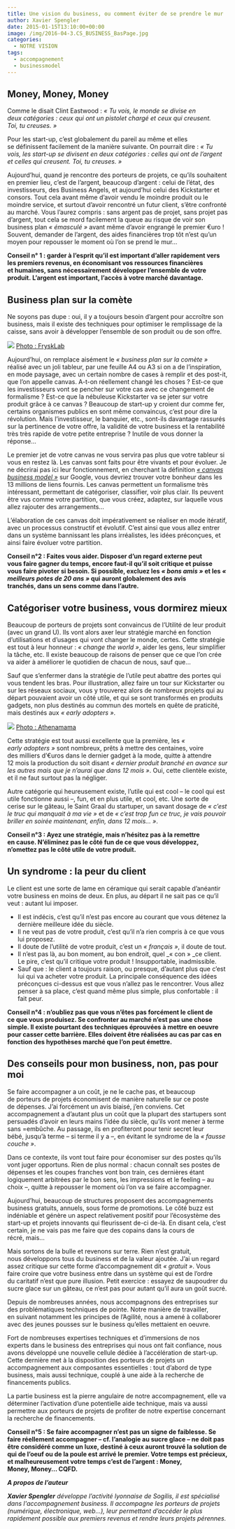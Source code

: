 ```yaml
---
title: Une vision du business, ou comment éviter de se prendre le mur !
author: Xavier Spengler
date: 2015-01-15T13:10:00+00:00
image: /img/2016-04-3.CS_BUSINESS_BasPage.jpg
categories:
  - NOTRE VISION
tags:
  - accompagnement
  - businessmodel
---
```


## Money, Money, Money

Comme le disait Clint Eastwood : _« Tu vois, le monde se divise en deux catégories : ceux qui ont un pistolet chargé et ceux qui creusent. Toi, tu creuses. »_

Pour les start-up, c’est globalement du pareil au même et elles se définissent facilement de la manière suivante. On pourrait dire : *« Tu vois, les start-up se divisent en deux catégories : celles qui ont de l’argent et celles qui creusent. Toi, tu creuses. »*

Aujourd’hui, quand je rencontre des porteurs de projets, ce qu’ils souhaitent en premier lieu, c’est de l’argent, beaucoup d’argent : celui de l’état, des investisseurs, des Business Angels, et aujourd’hui celui des Kickstarter et consors. Tout cela avant même d’avoir vendu le moindre produit ou le moindre service, et surtout d’avoir rencontré un futur client, s’être confronté au marché. Vous l’aurez compris : sans argent pas de projet, sans projet pas d’argent, tout cela se mord facilement la queue au risque de voir son business plan _« émasculé »_ avant même d’avoir engrangé le premier €uro ! Souvent, demander de l’argent, des aides financières trop tôt n’est qu’un moyen pour repousser le moment où l’on se prend le mur…

**Conseil n° 1 : garder à l’esprit qu’il est important d’aller rapidement vers les premiers revenus, en économisant vos ressources financières et humaines, sans nécessairement développer l’ensemble de votre produit. L’argent est important, l’accès à votre marché davantage.**

## Business plan sur la comète

Ne soyons pas dupe : oui, il y a toujours besoin d’argent pour accroître son business, mais il existe des techniques pour optimiser le remplissage de la caisse, sans avoir à développer l’ensemble de son produit ou de son offre.

![](https://67.media.tumblr.com/b7cbae29ae58bf1ff849326316ec8e50/tumblr_inline_nhpl6svsSS1t2p7ex.jpg)
[Photo : FryskLab](https://www.flickr.com/photos/83026924@N03/15978492030/)

Aujourd’hui, on remplace aisément le _« business plan sur la comète »_ réalisé avec un joli tableur, par une feuille A4 ou A3 si on a de l’inspiration, en mode paysage, avec un certain nombre de cases à remplir et des post-it, que l’on appelle canvas. A-t-on réellement changé les choses ? Est-ce que les investisseurs vont se pencher sur votre cas avec ce changement de formalisme ? Est-ce que la nébuleuse Kickstarter va se jeter sur votre produit grâce à ce canvas ? Beaucoup de start-up y croient dur comme fer, certains organismes publics en sont même convaincus, c’est pour dire la révolution. Mais l’investisseur, le banquier, etc., sont-ils davantage rassurés sur la pertinence de votre offre, la validité de votre business et la rentabilité très très rapide de votre petite entreprise ? Inutile de vous donner la réponse…

Le premier jet de votre canvas ne vous servira pas plus que votre tableur si vous en restez là. Les canvas sont faits pour être vivants et pour évoluer. Je ne décrirai pas ici leur fonctionnement, en cherchant la définition [_« canvas business model »_](https://www.google.fr/webhp?sourceid=chrome-instant&ion=1&espv=2&ie=UTF-8#safe=active&q=canvas+business+model) sur Google, vous devriez trouver votre bonheur dans les 13 millions de liens fournis. Les canvas permettent un formalisme très intéressant, permettant de catégoriser, classifier, voir plus clair. Ils peuvent être vus comme votre partition, que vous créez, adaptez, sur laquelle vous allez rajouter des arrangements…

L’élaboration de ces canvas doit impérativement se réaliser en mode itératif, avec un processus constructif et évolutif. C’est ainsi que vous allez entrer dans un système bannissant les plans irréalistes, les idées préconçues, et ainsi faire évoluer votre partition.

**Conseil n°2 : Faites vous aider. Disposer d’un regard externe peut vous faire gagner du temps, encore faut-il qu’il soit critique et puisse vous faire pivoter si besoin. Si possible, excluez les _« bons amis »_ et les *« meilleurs potes de 20 ans »* qui auront globalement des avis tranchés, dans un sens comme dans l’autre.**

## Catégoriser votre business, vous dormirez mieux

Beaucoup de porteurs de projets sont convaincus de l’Utilité de leur produit (avec un grand U). Ils vont alors axer leur stratégie marché en fonction d’utilisations et d’usages qui vont changer le monde, certes. Cette stratégie est tout à leur honneur : _« change the world »_, aider les gens, leur simplifier la tâche, etc. Il existe beaucoup de raisons de penser que ce que l’on crée va aider à améliorer le quotidien de chacun de nous, sauf que…

Sauf que s’enfermer dans la stratégie de l’utile peut abattre des portes qui vous tendent les bras. Pour illustration, allez faire un tour sur Kickstarter ou sur les réseaux sociaux, vous y trouverez alors de nombreux projets qui au départ pouvaient avoir un côté utile, et qui se sont transformés en produits gadgets, non plus destinés au commun des mortels en quête de praticité, mais destinés aux _« early adopters »_.

![](https://67.media.tumblr.com/0acfc074689f6682aafb1d8f54efa447/tumblr_inline_nhplxtiGW71t2p7ex.jpg)
[Photo : Athenamama](https://www.flickr.com/photos/athenamama/479968460/in/photolist-JpXUh-7G6C7f-mzokDT-mzpz2F-r6naL-mzpYoG-4TV6EK-kf7SET-cmeS8W-efnNX-55uEqn-KhA7x-mKAEPc-qawVhh-4Xc5kF-qc4gRF-ee9Ua-mzqDZq-qT7DF-3ycmba-63k8m4-4vVEwC-88bV13-pVh1Vx-pep2qS-65BmEv-BHGEN-73RR8S-73MUdT-73MUfz-73RR9U-73RRdy-73MUcv-7JKRUu-bsyz5-bsyz6-731gwH-6pbVV6-cq2dD3-5kvsKf-piiEWk-7vuinq-3ycd3H-7z2hSs-prpY64-2LD5j4-qbmPKT-eEW9Tf-pVaGBw-8XJgRw)

Cette stratégie est tout aussi excellente que la première, les _« early adopters »_ sont nombreux, prêts à mettre des centaines, voire des milliers d’€uros dans le dernier gadget à la mode, quitte à attendre 12 mois la production du soit disant _« dernier produit branché en avance sur les autres mais que je n’aurai que dans 12 mois »_. Oui, cette clientèle existe, et il ne faut surtout pas la négliger.

Autre catégorie qui heureusement existe, l’utile qui est cool – le cool qui est utile fonctionne aussi –, fun, et en plus utile, et cool, etc. Une sorte de cerise sur le gâteau, le Saint Graal du startuper, un savant dosage de _« c’est le truc qui manquait à ma vie »_ et de _« c’est trop fun ce truc, je vais pouvoir briller en soirée maintenant, enfin, dans 12 mois… »_.

**Conseil n°3 : Ayez une stratégie, mais n’hésitez pas à la remettre en cause. N’éliminez pas le côté fun de ce que vous développez, n’omettez pas le côté utile de votre produit.**

## Un syndrome : la peur du client

Le client est une sorte de lame en céramique qui serait capable d’anéantir votre business en moins de deux. En plus, au départ il ne sait pas ce qu’il veut : autant lui imposer.

- Il est indécis, c’est qu’il n’est pas encore au courant que vous détenez la dernière meilleure idée du siècle.
- Il ne veut pas de votre produit, c’est qu’il n’a rien compris à ce que vous lui proposez.
- Il doute de l’utilité de votre produit, c’est un _« français »_, il doute de tout.
- Il n’est pas là, au bon moment, au bon endroit, quel \_« con » _ce client. Le pire, c’est qu’il critique votre produit ! Insupportable, inadmissible.
- Sauf que : le client a toujours raison, ou presque, d’autant plus que c’est lui qui va acheter votre produit. La principale conséquence des idées préconçues ci-dessus est que vous n’allez pas le rencontrer. Vous allez penser à sa place, c’est quand même plus simple, plus confortable : il fait peur.

**Conseil n°4 : n’oubliez pas que vous n’êtes pas forcément le client de ce que vous produisez. Se confronter au marché n’est pas une chose simple. Il existe pourtant des techniques éprouvées à mettre en oeuvre pour casser cette barrière. Elles doivent être réalisées au cas par cas en fonction des hypothèses marché que l’on peut émettre.**

## Des conseils pour mon business, non, pas pour moi

Se faire accompagner a un coût, je ne le cache pas, et beaucoup de porteurs de projets économisent de manière naturelle sur ce poste de dépenses. J’ai forcément un avis biaisé, j’en conviens. Cet accompagnement a d’autant plus un coût que la plupart des startupers sont persuadés d’avoir en leurs mains l’idée du siècle, qu’ils vont mener à terme sans =embûche. Au passage, ils en profiteront pour tenir secret leur bébé, jusqu’à terme – si terme il y a –, en évitant le syndrome de la *« fausse couche »*.

Dans ce contexte, ils vont tout faire pour économiser sur des postes qu’ils vont juger opportuns. Rien de plus normal : chacun connaît ses postes de dépenses et les coupes franches vont bon train, ces dernières étant logiquement arbitrées par le bon sens, les impressions et le feeling – au choix –, quitte à repousser le moment où l’on va se faire accompagner.

Aujourd’hui, beaucoup de structures proposent des accompagnements business gratuits, annuels, sous forme de promotions. Le côté buzz est indéniable et génère un aspect relativement positif pour l’écosystème des start-up et projets innovants qui fleurissent de-ci de-là. En disant cela, c’est certain, je ne vais pas me faire que des copains dans la cours de récré, mais…

Mais sortons de la bulle et revenons sur terre. Rien n’est gratuit, nous développons tous du business et de la valeur ajoutée. J’ai un regard assez critique sur cette forme d’accompagnement dit _« gratuit »_. Vous faire croire que votre business entre dans un système qui est de l’ordre du caritatif n’est que pure illusion. Petit exercice : essayez de saupoudrer du sucre glace sur un gâteau, ce n’est pas pour autant qu’il aura un goût sucré.

Depuis de nombreuses années, nous accompagnons des entreprises sur des problématiques techniques de pointe. Notre manière de travailler, en suivant notamment les principes de l’Agilité, nous a amené à collaborer avec des jeunes pousses sur le business qu’elles mettaient en oeuvre.

Fort de nombreuses expertises techniques et d’immersions de nos experts dans le business des entreprises qui nous ont fait confiance, nous avons développé une nouvelle cellule dédiée à l’accélération de start-up. Cette dernière met à la disposition des porteurs de projets un accompagnement aux composantes essentielles : tout d’abord de type business, mais aussi technique, couplé à une aide à la recherche de financements publics.

La partie business est la pierre angulaire de notre accompagnement, elle va déterminer l’activation d’une potentielle aide technique, mais va aussi permettre aux porteurs de projets de profiter de notre expertise concernant la recherche de financements.

**Conseil n°5 : Se faire accompagner n’est pas un signe de faiblesse. Se faire réellement accompagner – cf. l’analogie au sucre glace – ne doit pas être considéré comme un luxe, destiné à ceux auront trouvé la solution de qui de l’oeuf ou de la poule est arrivé le premier. Votre temps est précieux, et malheureusement votre temps c’est de l’argent : Money, Money, Money… CQFD.**

**_A propos de l’auteur_**

_**Xavier Spengler** développe l’activité lyonnaise de Sogilis, il est spécialisé dans l'accompagnement business. Il accompagne les porteurs de projets (numérique, électronique, web…), leur permettant d’accéder le plus rapidement possible aux premiers revenus et rendre leurs projets pérennes._
